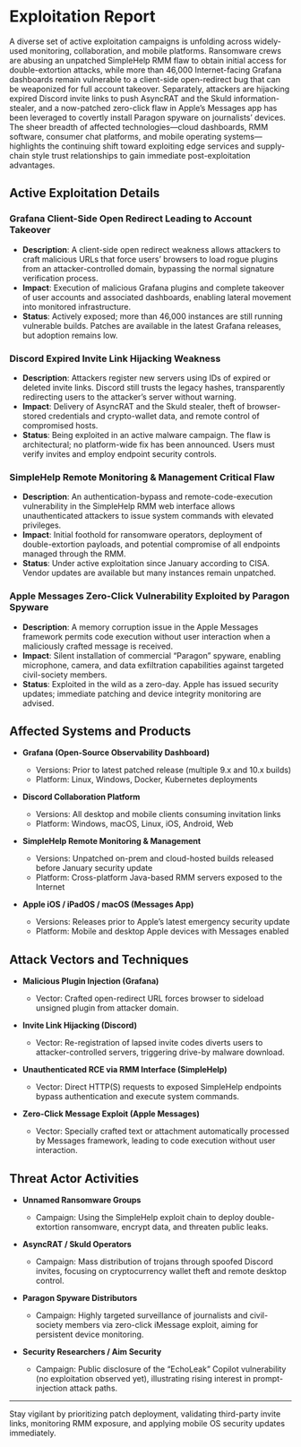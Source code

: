 # Exploitation Report

A diverse set of active exploitation campaigns is unfolding across widely-used monitoring, collaboration, and mobile platforms. Ransomware crews are abusing an unpatched SimpleHelp RMM flaw to obtain initial access for double-extortion attacks, while more than 46,000 Internet-facing Grafana dashboards remain vulnerable to a client-side open-redirect bug that can be weaponized for full account takeover. Separately, attackers are hijacking expired Discord invite links to push AsyncRAT and the Skuld information-stealer, and a now-patched zero-click flaw in Apple’s Messages app has been leveraged to covertly install Paragon spyware on journalists’ devices. The sheer breadth of affected technologies—cloud dashboards, RMM software, consumer chat platforms, and mobile operating systems—highlights the continuing shift toward exploiting edge services and supply-chain style trust relationships to gain immediate post-exploitation advantages.

## Active Exploitation Details

### Grafana Client-Side Open Redirect Leading to Account Takeover  
- **Description**: A client-side open redirect weakness allows attackers to craft malicious URLs that force users’ browsers to load rogue plugins from an attacker-controlled domain, bypassing the normal signature verification process.  
- **Impact**: Execution of malicious Grafana plugins and complete takeover of user accounts and associated dashboards, enabling lateral movement into monitored infrastructure.  
- **Status**: Actively exposed; more than 46,000 instances are still running vulnerable builds. Patches are available in the latest Grafana releases, but adoption remains low.

### Discord Expired Invite Link Hijacking Weakness  
- **Description**: Attackers register new servers using IDs of expired or deleted invite links. Discord still trusts the legacy hashes, transparently redirecting users to the attacker’s server without warning.  
- **Impact**: Delivery of AsyncRAT and the Skuld stealer, theft of browser-stored credentials and crypto-wallet data, and remote control of compromised hosts.  
- **Status**: Being exploited in an active malware campaign. The flaw is architectural; no platform-wide fix has been announced. Users must verify invites and employ endpoint security controls.

### SimpleHelp Remote Monitoring & Management Critical Flaw  
- **Description**: An authentication-bypass and remote-code-execution vulnerability in the SimpleHelp RMM web interface allows unauthenticated attackers to issue system commands with elevated privileges.  
- **Impact**: Initial foothold for ransomware operators, deployment of double-extortion payloads, and potential compromise of all endpoints managed through the RMM.  
- **Status**: Under active exploitation since January according to CISA. Vendor updates are available but many instances remain unpatched.

### Apple Messages Zero-Click Vulnerability Exploited by Paragon Spyware  
- **Description**: A memory corruption issue in the Apple Messages framework permits code execution without user interaction when a maliciously crafted message is received.  
- **Impact**: Silent installation of commercial “Paragon” spyware, enabling microphone, camera, and data exfiltration capabilities against targeted civil-society members.  
- **Status**: Exploited in the wild as a zero-day. Apple has issued security updates; immediate patching and device integrity monitoring are advised.

## Affected Systems and Products

- **Grafana (Open-Source Observability Dashboard)**  
  - Versions: Prior to latest patched release (multiple 9.x and 10.x builds)  
  - Platform: Linux, Windows, Docker, Kubernetes deployments  

- **Discord Collaboration Platform**  
  - Versions: All desktop and mobile clients consuming invitation links  
  - Platform: Windows, macOS, Linux, iOS, Android, Web  

- **SimpleHelp Remote Monitoring & Management**  
  - Versions: Unpatched on-prem and cloud-hosted builds released before January security update  
  - Platform: Cross-platform Java-based RMM servers exposed to the Internet  

- **Apple iOS / iPadOS / macOS (Messages App)**  
  - Versions: Releases prior to Apple’s latest emergency security update  
  - Platform: Mobile and desktop Apple devices with Messages enabled  

## Attack Vectors and Techniques

- **Malicious Plugin Injection (Grafana)**  
  - Vector: Crafted open-redirect URL forces browser to sideload unsigned plugin from attacker domain.

- **Invite Link Hijacking (Discord)**  
  - Vector: Re-registration of lapsed invite codes diverts users to attacker-controlled servers, triggering drive-by malware download.

- **Unauthenticated RCE via RMM Interface (SimpleHelp)**  
  - Vector: Direct HTTP(S) requests to exposed SimpleHelp endpoints bypass authentication and execute system commands.

- **Zero-Click Message Exploit (Apple Messages)**  
  - Vector: Specially crafted text or attachment automatically processed by Messages framework, leading to code execution without user interaction.

## Threat Actor Activities

- **Unnamed Ransomware Groups**  
  - Campaign: Using the SimpleHelp exploit chain to deploy double-extortion ransomware, encrypt data, and threaten public leaks.

- **AsyncRAT / Skuld Operators**  
  - Campaign: Mass distribution of trojans through spoofed Discord invites, focusing on cryptocurrency wallet theft and remote desktop control.

- **Paragon Spyware Distributors**  
  - Campaign: Highly targeted surveillance of journalists and civil-society members via zero-click iMessage exploit, aiming for persistent device monitoring.

- **Security Researchers / Aim Security**  
  - Campaign: Public disclosure of the “EchoLeak” Copilot vulnerability (no exploitation observed yet), illustrating rising interest in prompt-injection attack paths.

---

Stay vigilant by prioritizing patch deployment, validating third-party invite links, monitoring RMM exposure, and applying mobile OS security updates immediately.